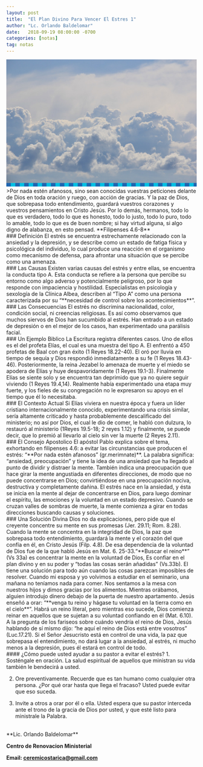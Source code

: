 ```yaml
---
layout: post
title:  "El Plan Divino Para Vencer El Estres 1"
author: "Lc. Orlando Baldelomar"
date:   2018-09-19 08:00:00 -0700
categories: [notas]
tag: notas
---
```

<img src="/assets/img/ceremi-bg.png" class="img-fluid" alt="Responsive image">

<br>
>Por nada estén afanosos, sino sean conocidas vuestras peticiones delante de Dios en toda oración y ruego, con acción  de gracias.  Y la paz de Dios, que sobrepasa todo entendimiento, guardará  vuestros corazones y vuestros pensamientos en Cristo Jesús.   Por lo demás, hermanos, todo lo que es verdadero, todo lo que es honesto, todo lo justo, todo lo puro, todo lo amable, todo lo que es de buen nombre; si hay virtud alguna, si algo digno de alabanza, en esto pensad.
**Filipenses 4.6-8**

<br>
### Definición
El estrés se encuentra estrechamente relacionado con la ansiedad y la depresión, y se describe como un estado de fatiga física y psicológica  del individuo, lo cual produce una reacción en el organismo como mecanismo de defensa, para afrontar una situación que se percibe como una amenaza.

<br>
### Las Causas
Existen varias causas del estrés y entre ellas, se encuentra la conducta tipo A.  Esta conducta se refiere a la persona que percibe su entorno como algo adverso y potencialmente peligroso, por lo que responde con impaciencia y hostilidad.  Especialistas en psicología y sexología de la Clínica Albea, describen al “Tipo A” como una persona caracterizada por su “**necesidad de control sobre los acontecimientos**”.

<br>
### Las Consecuencias
El estrés no discrimina nacionalidad, color, condición social, ni creencias religiosas.  Es así  como observamos que muchos siervos de Dios han sucumbido al estrés.  Han entrado a un estado de depresión o en el mejor de los casos, han experimentado una parálisis facial.

<br>
### Un Ejemplo Biblico
La Escritura registra diferentes casos. Uno de ellos es el del profeta Elías, el cual es una muestra del tipo A. El enfrentó a 450 profetas de Baal con gran éxito (1 Reyes 18.22-40). El oró por lluvia en tiempo de sequía y Dios respondió inmediatamente a su fe (1 Reyes 18.43-46). Posteriormente, la reina Jezabel lo amenaza de muerte y el miedo se apodera de Elías y huye despavoridamente (1 Reyes 19.1-3). Finalmente Elías se siente solo y se encuentra tan deprimido que ya no quiere seguir viviendo (1 Reyes 19.4,14). Realmente había experimentado una etapa muy fuerte, y los fieles de su congregación no le expresaron su apoyo en el tiempo que él lo necesitaba.

<br>
### El Contexto Actual
Si Elías viviera en nuestra época y fuera un líder cristiano internacionalmente conocido, experimentando una crisis similar, sería altamente criticado y hasta probablemente descalificado del ministerio; no así por Dios, el cual le dio de comer, le habló con dulzura, lo restauró al ministerio (1Reyes 19.5-18; 2 reyes 1.12) y finalmente, se puede decir, que lo premió al llevarlo al cielo sin ver la muerte (2 Reyes 2.11).

<br>
### El Consejo Apostolico
El apóstol Pablo explica sobre el tema, exhortando en filipenses  4.6: a evitar las circunstancias que producen el estrés: “**Por nada estén afanosos” (gr.merimnate)**.  La palabra significa: “ansiedad, preocupación” y tiene la idea  de una ansiedad que ha llegado al punto de  dividir y distraer la mente.  También indica una preocupación que hace girar la mente  angustiada en diferentes  direcciones, de modo que no puede concentrarse en Dios; convirtiéndose en una preocupación nociva, destructiva y completamente dañina. 
El  estrés nace en la ansiedad, y ésta se inicia en la mente al dejar de concentrarse en Dios, para luego dominar el espíritu, las emociones y la voluntad en un estado depresivo. Cuando se cruzan valles de sombras de muerte, la mente comienza a girar en todas direcciones buscando causas y soluciones.

<br>
### Una Solución Divina
Dios no da explicaciones, pero pide que el creyente concentre su mente en sus promesas (Jer. 29.11; Rom. 8.28). Cuando la mente se concentra en la integridad de Dios, la paz que sobrepasa todo entendimiento, guardará la mente y el corazón del que confía en él, en Cristo Jesús (Filp. 4.8). De esa dependencia de la voluntad de Dios fue de la que habló Jesús en Mat. 6. 25-33.“**Buscar el reino**” (Vs 33a) es concentrar la mente en la voluntad de Dios, Es confiar en el plan divino y en su poder y “todas las cosas serán añadidas” (Vs.33b). El tiene una solución para todo aún cuando las cosas parezcan imposibles de resolver. Cuando mi esposa y yo volvimos a estudiar en el seminario, una mañana no teníamos nada para comer. Nos sentamos a la mesa con nuestros hijos y dimos gracias por los alimentos. Mientras orábamos, alguien introdujo dinero debajo de la puerta de nuestro apartamento. Jesús enseñó a orar: “**venga tu reino y hágase tu voluntad en la tierra como en el cielo**”. Habrá un reino literal, pero mientras eso sucede, Dios comienza reinar en aquellos que se sujetan a su voluntad confiando en él (Mat. 6.10). A la pregunta de los fariseos sobre cuándo vendría el reino de Dios, Jesús hablando de sí mismo dijo: “he aquí el reino de Dios está entre vosotros” (Luc.17.21). Si el Señor Jesucristo está en control de una vida, la paz que sobrepasa el entendimiento, no dará lugar a la ansiedad, al estrés, ni mucho menos a la depresión, pues él  estará en control de todo.


<br>
#### ¿Cómo puede usted ayudar a su pastor a evitar el estrés?
1. Sosténgale en oración. La salud espiritual de aquellos que ministran su vida también le bendecirá a usted.

2. Ore preventivamente. Recuerde que es tan humano como cualquier otra persona. ¿Por qué orar hasta que llega el fracaso? Usted puede evitar que eso suceda.

3. Invite a otros a orar por él o ella. Usted espera que su pastor interceda ante el trono de la gracia de Dios por usted, y que esté listo para ministrale la Palabra.


<br>
**Lic. Orlando Baldelomar**

**Centro de Renovacion Ministerial**

**Email: ceremicostarica@gmail.com**
